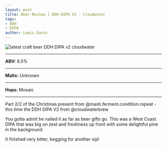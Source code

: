 ```yaml
---
layout: post
title: Beer Review | DDH DIPA V2 - Cloudwater
tags:
- DDH
- DIPA
author: Lewis Gavin
---
```


![latest craft beer DDH DIPA v2 cloudwater](https://www.lewisgavin.co.uk/beermeupplease/images/2019-01-15-part-22-christmas-present-@mashfermentconditionrepeat---time-ddh-dipa-v2.png)

***
**ABV:** 6.5%

***
**Malts:** Unknown

***
**Hops:** Mosaic

***

Part 2/2 of the Christmas present from @mash.ferment.condition.repeat - this time the DDH DIPA V2 from @cloudwaterbrew 

You gotta admit he nailed it as far as beer gifts go. This was a West Coast DIPA that was big on zest and freshness up front with some delightful pine in the background.

It finished very bitter, begging for another sip!
